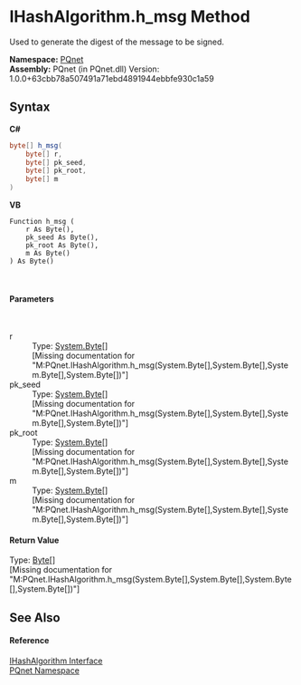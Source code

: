 # IHashAlgorithm.h_msg Method 
 

Used to generate the digest of the message to be signed.

**Namespace:**&nbsp;<a href="fc4f881f-e121-9cf0-ed49-65bf6b5a005d">PQnet</a><br />**Assembly:**&nbsp;PQnet (in PQnet.dll) Version: 1.0.0+63cbb78a507491a71ebd4891944ebbfe930c1a59

## Syntax

**C#**<br />
``` C#
byte[] h_msg(
	byte[] r,
	byte[] pk_seed,
	byte[] pk_root,
	byte[] m
)
```

**VB**<br />
``` VB
Function h_msg ( 
	r As Byte(),
	pk_seed As Byte(),
	pk_root As Byte(),
	m As Byte()
) As Byte()
```

<br />

#### Parameters
&nbsp;<dl><dt>r</dt><dd>Type: <a href="https://docs.microsoft.com/dotnet/api/system.byte" target="_blank" rel="noopener noreferrer">System.Byte</a>[]<br />\[Missing <param name="r"/> documentation for "M:PQnet.IHashAlgorithm.h_msg(System.Byte[],System.Byte[],System.Byte[],System.Byte[])"\]</dd><dt>pk_seed</dt><dd>Type: <a href="https://docs.microsoft.com/dotnet/api/system.byte" target="_blank" rel="noopener noreferrer">System.Byte</a>[]<br />\[Missing <param name="pk_seed"/> documentation for "M:PQnet.IHashAlgorithm.h_msg(System.Byte[],System.Byte[],System.Byte[],System.Byte[])"\]</dd><dt>pk_root</dt><dd>Type: <a href="https://docs.microsoft.com/dotnet/api/system.byte" target="_blank" rel="noopener noreferrer">System.Byte</a>[]<br />\[Missing <param name="pk_root"/> documentation for "M:PQnet.IHashAlgorithm.h_msg(System.Byte[],System.Byte[],System.Byte[],System.Byte[])"\]</dd><dt>m</dt><dd>Type: <a href="https://docs.microsoft.com/dotnet/api/system.byte" target="_blank" rel="noopener noreferrer">System.Byte</a>[]<br />\[Missing <param name="m"/> documentation for "M:PQnet.IHashAlgorithm.h_msg(System.Byte[],System.Byte[],System.Byte[],System.Byte[])"\]</dd></dl>

#### Return Value
Type: <a href="https://docs.microsoft.com/dotnet/api/system.byte" target="_blank" rel="noopener noreferrer">Byte</a>[]<br />\[Missing <returns> documentation for "M:PQnet.IHashAlgorithm.h_msg(System.Byte[],System.Byte[],System.Byte[],System.Byte[])"\]

## See Also


#### Reference
<a href="45b4566a-4b38-408d-b3d5-8cfe474d173b">IHashAlgorithm Interface</a><br /><a href="fc4f881f-e121-9cf0-ed49-65bf6b5a005d">PQnet Namespace</a><br />